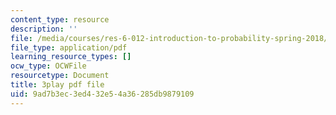 ```yaml
---
content_type: resource
description: ''
file: /media/courses/res-6-012-introduction-to-probability-spring-2018/9ad7b3ec3ed432e54a36285db9879109_pdR9hV8mRWE.pdf
file_type: application/pdf
learning_resource_types: []
ocw_type: OCWFile
resourcetype: Document
title: 3play pdf file
uid: 9ad7b3ec-3ed4-32e5-4a36-285db9879109
---
```

